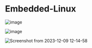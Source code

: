 # Embedded-Linux

![image](https://github.com/alaaelgammall/Embedded_Linux/assets/100001810/05ddfe43-7d67-41d6-9d9a-5a192fef369a)

![image](https://github.com/alaaelgammall/Embedded_Linux/assets/100001810/28c5933e-871c-4f11-bbe1-4a2da47fd6f9)

![Screenshot from 2023-12-09 12-14-58](https://github.com/alaaelgammall/Embedded_Linux/assets/100001810/2325f0be-5459-43e1-ba59-8920de617e79)



